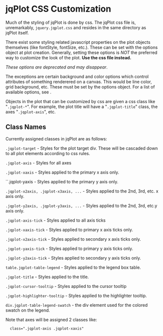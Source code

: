 # jqPlot CSS Customization

Much of the styling of jqPlot is done by css. The jqPlot css file is, unremarkably, 
``jquery.jqplot.css`` and resides in the same directory as jqPlot itself.

There exist some styling related javascript properties on the plot objects themselves (like fontStyle, fontSize, etc.). These can be set with the options object at plot creation. Generally, setting these options is *NOT* the preferred way to customize the look of the plot. **Use the css file instead.** 

*These options are deprecated and may disappear*.

The exceptions are certain background and color options which control attributes of something renderered on a canvas. This would be line color, grid background, etc. These must be set by the options object. For a list of available options, see <jqPlot Options>.

Objects in the plot that can be customized by css are given a css class like "``.jqplot-*``". For example, the plot title will have a "``.jqplot-title``" class, the axes "``.jqplot-axis``", etc.

## Class Names

Currently assigned classes in jqPlot are as follows:

``.jqplot-target`` - Styles for the plot target div. These will be cascaded down 
to all plot elements according to css rules.

``.jqplot-axis`` - Styles for all axes

``.jqplot-xaxis`` - Styles applied to the primary x axis only.

``.jqplot-yaxis - Styles applied to the primary y axis only.

``.jqplot-x2axis, .jqplot-x3axis, ...`` - Styles applied to the 2nd, 3rd, etc. x axis only.

``.jqplot-y2axis, .jqplot-y3axis, ...`` - Styles applied to the 2nd, 3rd, etc.y axis only.

``.jqplot-axis-tick`` - Styles applied to all axis ticks

``.jqplot-xaxis-tick`` - Styles applied to primary x axis ticks only.

``.jqplot-x2axis-tick`` - Styles applied to secondary x axis ticks only.

``.jqplot-yaxis-tick`` - Styles applied to primary y axis ticks only.

``.jqplot-y2axis-tick`` - Styles applied to secondary y axis ticks only.

``table.jqplot-table-legend`` - Styles applied to the legend box table.

``.jqplot-title`` - Styles applied to the title.

``.jqplot-cursor-tooltip`` - Styles applied to the cursor tooltip

``.jqplot-highlighter-tooltip`` - Styles applied to the highlighter tooltip.

``div.jqplot-table-legend-swatch`` - the div element used for the colored swatch on the legend.

Note that axes will be assigned 2 classes like:

```
  class=".jqplot-axis .jqplot-xaxis"
```